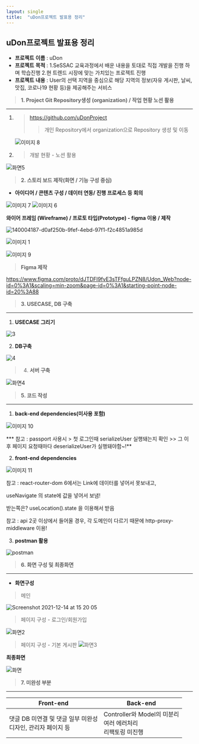 ```yaml
---
layout: single
title:  "uDon프로젝트 발표용 정리"
---
```


## **uDon프로젝트 발표용 정리**



- **프로젝트** **이름** : uDon
- **프로젝트** **목적** : 1.SeSSAC 교육과정에서 배운 내용을 토대로 직접 개발을 진행 하며 학습진행
              				2.현 트렌드 시장에 맞는 가치있는 프로젝트 진행
- **프로젝트** **내용** : User의 선택 지역을 중심으로 해당 지역의 정보(자유 게시판, 날씨, 맛집, 코로나19 현황 등)을 제공해주는 서비스




> **1. Project Git  Repository생성 (organization) / 작업 현황 노션 활용**

------

1. > https://github.com/uDonProject
   >
   > > 개인 Repository에서 organization으로 Repository 생성 및 이동

   
   
   ![이미지 8](https://user-images.githubusercontent.com/89231521/145957730-722dc198-de13-48f3-a301-3c9dff4d91ac.png)
    
  
  
  
  
  
  2. > 개발 현황 - 노션 활용
  
  
![화면5](https://user-images.githubusercontent.com/89231521/146318791-b4b9b92d-a4ec-4ca8-9213-2a555b00bca7.png)

    
  
  
  
  

> **2. 스토리 보드 제작(화면 / 기능 구성 중심)**

- **아이디어 / 콘텐츠 구성 / 데이터 연동/ 진행 프로세스 등 회의** 

![이미지 7](https://user-images.githubusercontent.com/89231521/145957770-b42c2ea1-4a06-4404-a9f4-205a1e16a0bf.png)
![이미지 6](https://user-images.githubusercontent.com/89231521/145957806-8b4393a4-8236-4d8f-b9ea-3d8d68feaa64.png)
    
  
  
  
  
  
  
  
  



 **와이어 프레임 (Wireframe) / 프로토 타입(Prototype) - figma 이용 / 제작**
 
 ![140004187-d0af250b-9fef-4ebd-97f1-f2c4851a985d](https://user-images.githubusercontent.com/89231521/145957916-23e1fa1b-a1e0-4486-bfe5-91f7408c2444.png)

![이미지 1](https://user-images.githubusercontent.com/89231521/145957939-982cf338-8019-435d-9a9c-310b4976ea70.png)

![이미지 9](https://user-images.githubusercontent.com/89231521/145957953-c9f98f4e-c4f4-4c67-95c7-396242e314ad.png)





> **Figma 제작**

https://www.figma.com/proto/dJTDFl9fvE3sTFfguLPZN8/Udon_Web?node-id=0%3A1&scaling=min-zoom&page-id=0%3A1&starting-point-node-id=20%3A88

    
  
  
  
  
  
  
  
  



> **3.  USECASE, DB 구축**

------

1. **USECASE 그리기**

![3](https://user-images.githubusercontent.com/89231521/145957995-33564c22-ad02-40c0-b5a8-c681dfa1f7ee.jpg)



2. **DB구축**

![4](https://user-images.githubusercontent.com/89231521/145958021-669c5b88-db2d-4ada-b829-38d56ab8288d.png)
    
  
  
  
  
  
  
  
  





> 4. **서버 구축**


![화면4](https://user-images.githubusercontent.com/89231521/146318849-0ea95b3d-fc51-4129-8460-f36195ee608f.png)


    
  
  
  
  
  
  
  
  




> **5.  코드 작성**

------

1. **back-end dependencies(미사용 포함)**

![이미지 10](https://user-images.githubusercontent.com/89231521/145958150-b3f7732c-9f84-4af9-9ed6-e32fe59b9ac3.png)  
  
  *** 참고 : passport 사용시 > 첫 로그인때 serializeUser 실행돼는지 확인 >> 그 이후 페이지 요청때마다 deserializeUser가 실행돼야함~!**  


2. **front-end dependencies**

![이미지 11](https://user-images.githubusercontent.com/89231521/145958198-8e30b347-2abc-483e-855c-1c912707d111.png)


참고 : react-router-dom 6에서는 Link에 데이터를 넣어서 못보내고,   
    
useNavigate 의 state에 값을 넣어서 보냄! 

받는쪽은? useLocation().state 을 이용해서 받음


참고 : api 2곳 이상에서 들어올 경우, 각 도메인이 다르기 때문에 http-proxy-middleware 이용!          


    
  
  
  
  
  
  
  
  




3. **postman 활용**

![postman](https://user-images.githubusercontent.com/89231521/145958259-a5a6a111-673b-4377-8dc6-f43125eb5eb0.png)


    
  
  
  
  
  
  
  
  



> **6. 화면 구성 및 최종화면**

------

- **화면구성**

> 메인

![Screenshot 2021-12-14 at 15 20 05](https://user-images.githubusercontent.com/89231521/145958295-d5aed2ad-9054-47a9-896a-507032c43e2c.jpg)
    
    
  
 >  페이지 구성 - 로그인/회원가입
  
  ![화면2](https://user-images.githubusercontent.com/89231521/146318971-ded4653e-0312-4c62-b7a6-3507ccb99138.png)

  
  
  >  페이지 구성 - 기본 게시판
  ![화면3](https://user-images.githubusercontent.com/89231521/146318999-d586efb0-4192-4489-8cc6-1bcf2d641780.png)





**최종화면**

![화면](https://user-images.githubusercontent.com/89231521/145958355-f7aa6bc9-bafb-4a8d-8a5a-b248681de6b3.png)

    

    
  
  
  
  
  
  
  
  





> **7. 미완성 부분**

------

| Front-end                                                    | Back-end                                                     |
| ------------------------------------------------------------ | ------------------------------------------------------------ |
| 댓글 DB 미연결 및 댓글 일부 미완성<br />디자인, 관리자 페이지 등<br /> |  Controller와 Model의 미분리<br />여러 에러처리<br />리팩토링 미진행 |









